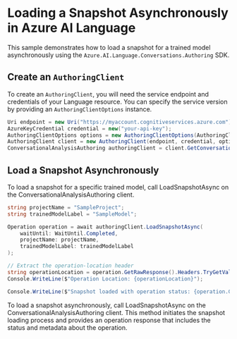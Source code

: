 # Loading a Snapshot Asynchronously in Azure AI Language

This sample demonstrates how to load a snapshot for a trained model asynchronously using the `Azure.AI.Language.Conversations.Authoring` SDK.

## Create an `AuthoringClient`

To create an `AuthoringClient`, you will need the service endpoint and credentials of your Language resource. You can specify the service version by providing an `AuthoringClientOptions` instance.

```c# Snippet:CreateAuthoringClientForSpecificApiVersion
Uri endpoint = new Uri("https://myaccount.cognitiveservices.azure.com");
AzureKeyCredential credential = new("your-api-key");
AuthoringClientOptions options = new AuthoringClientOptions(AuthoringClientOptions.ServiceVersion.V2024_11_15_Preview);
AuthoringClient client = new AuthoringClient(endpoint, credential, options);
ConversationalAnalysisAuthoring authoringClient = client.GetConversationalAnalysisAuthoringClient();
```

## Load a Snapshot Asynchronously

To load a snapshot for a specific trained model, call LoadSnapshotAsync on the ConversationalAnalysisAuthoring client.

```c#
string projectName = "SampleProject";
string trainedModelLabel = "SampleModel";

Operation operation = await authoringClient.LoadSnapshotAsync(
    waitUntil: WaitUntil.Completed,
    projectName: projectName,
    trainedModelLabel: trainedModelLabel
);

// Extract the operation-location header
string operationLocation = operation.GetRawResponse().Headers.TryGetValue("operation-location", out var location) ? location : null;
Console.WriteLine($"Operation Location: {operationLocation}");

Console.WriteLine($"Snapshot loaded with operation status: {operation.GetRawResponse().Status}");
```

To load a snapshot asynchronously, call LoadSnapshotAsync on the ConversationalAnalysisAuthoring client. This method initiates the snapshot loading process and provides an operation response that includes the status and metadata about the operation.
